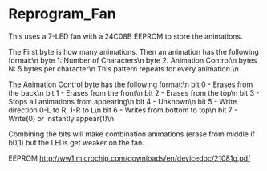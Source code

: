 # Reprogram_Fan

This uses a 7-LED fan with a 24C08B EEPROM to store the animations.

The First byte is how many animations. Then an animation has the following format:\n
byte 1: Number of Characters\n
byte 2: Animation Control\n
bytes N: 5 bytes per character\n
This pattern repeats for every animation.\n

The Animation Control byte has the following format:\n
bit 0 - Erases from the back\n
bit 1 - Erases from the front\n
bit 2 - Erases from the top\n
bit 3 - Stops all animations from appearing\n
bit 4 - Unknown\n
bit 5 - Write direction 0-L to R, 1-R to L\n
bit 6 - Writes from bottom to top\n
bit 7 - Write(0) or instantly appear(1)\n

Combining the bits will make combination animations (erase from middle if b0,1) but the LEDs get weaker on the fan.

EEPROM
http://ww1.microchip.com/downloads/en/devicedoc/21081g.pdf